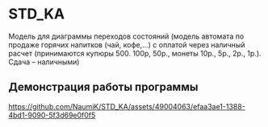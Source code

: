 # STD_KA
Модель для диаграммы переходов состояний (модель автомата по продаже горячих напитков (чай, кофе,…) с оплатой через наличный расчет (принимаются купюры 500. 100р, 50р., монеты 10р., 5р., 2р., 1р.). Сдача – наличными)
## Демонстрация работы программы

https://github.com/NaumiK/STD_KA/assets/49004063/efaa3ae1-1388-4bd1-9090-5f3d69e0f0f5

